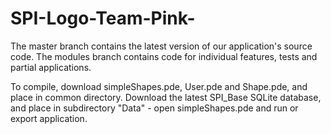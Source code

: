 SPI-Logo-Team-Pink-
===================
The master branch contains the latest version of our application's source code. The modules branch contains code for individual features, tests and partial applications. 

To compile, download simpleShapes.pde, User.pde and Shape.pde, and place in common directory. Download the latest SPI_Base SQLite database, and place in subdirectory "Data" - open simpleShapes.pde and run or export application.
